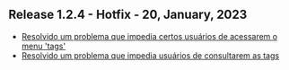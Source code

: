 ## Release 1.2.4 - Hotfix - 20, January, 2023

- [Resolvido um problema que impedia certos usuários de acessarem o menu 'tags'](https://github.com/BIEMAX/financial-manager-app/issues/104)
- [Resolvido um problema que impedia usuários de consultarem as tags](https://github.com/BIEMAX/financial-manager-app/issues/105)